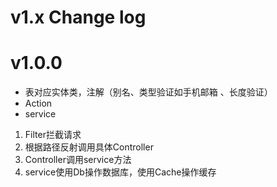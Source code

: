 # v1.x Change log


# v1.0.0 


- 表对应实体类，注解（别名、类型验证如手机邮箱 、长度验证）
- Action
- service

1. Filter拦截请求
2. 根据路径反射调用具体Controller
3. Controller调用service方法
4. service使用Db操作数据库，使用Cache操作缓存




